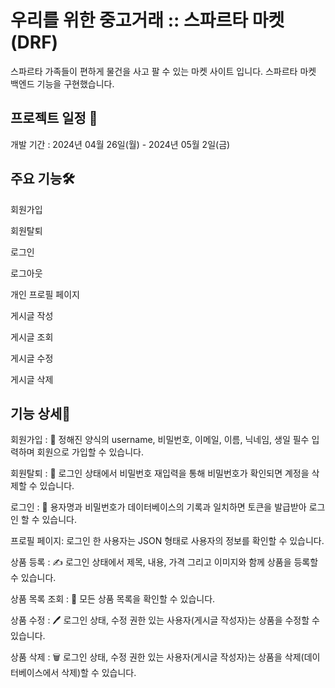 # 우리를 위한 중고거래 :: 스파르타 마켓(DRF)

스파르타 가족들이 편하게 물건을 사고 팔 수 있는 마켓 사이트 입니다.
스파르타 마켓 백엔드 기능을 구현했습니다.



## 프로젝트 일정 📅

개발 기간 : 2024년 04월 26일(월) - 2024년 05월 2일(금)

## 주요 기능🛠️

회원가입


회원탈퇴


로그인


로그아웃


개인 프로필 페이지


게시글 작성


게시글 조회


게시글 수정


게시글 삭제





## 기능 상세🚀

회원가입 : 📝 정해진 양식의 username, 비밀번호, 이메일, 이름, 닉네임, 생일 필수 입력하며 회원으로 가입할 수 있습니다.



회원탈퇴 : 📝 로그인 상태에서 비밀번호 재입력을 통해 비밀번호가 확인되면 계정을 삭제할 수 있습니다.



로그인 : 🔐 용자명과 비밀번호가 데이터베이스의 기록과 일치하면 토큰을 발급받아 로그인 할 수 있습니다.



프로필 페이지: 로그인 한 사용자는 JSON 형태로 사용자의 정보를 확인할 수 있습니다.



상품 등록 : ✍️ 로그인 상태에서 제목, 내용, 가격 그리고 이미지와 함께 상품을 등록할 수 있습니다.



상품 목록 조회 : 📝 모든 상품 목록을 확인할 수 있습니다.



상품 수정 : 🖊️ 로그인 상태, 수정 권한 있는 사용자(게시글 작성자)는 상품을 수정할 수 있습니다.



상품 삭제 : 🗑️ 로그인 상태, 수정 권한 있는 사용자(게시글 작성자)는 상품을 삭제(데이터베이스에서 삭제)할 수 있습니다. 








